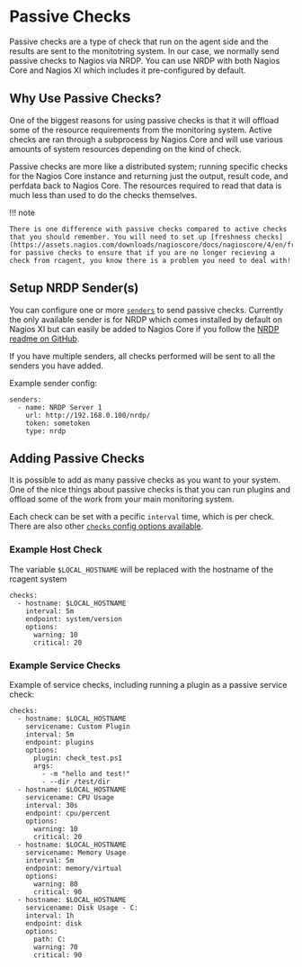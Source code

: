 # Passive Checks

Passive checks are a type of check that run on the agent side and the results are sent to the monitotring system. In our case, we normally send passive checks to Nagios via NRDP. You can use NRDP with both Nagios Core and Nagios XI which includes it pre-configured by default.

## Why Use Passive Checks?

One of the biggest reasons for using passive checks is that it will offload some of the resource requirements from the monitoring system. Active checks are ran through a subprocess by Nagios Core and will use various amounts of system resources depending on the kind of check.

Passive checks are more like a distributed system; running specific checks for the Nagios Core instance and returning just the output, result code, and perfdata back to Nagios Core. The resources required to read that data is much less than used to do the checks themselves.

!!! note

	There is one difference with passive checks compared to active checks that you should remember. You will need to set up [freshness checks](https://assets.nagios.com/downloads/nagioscore/docs/nagioscore/4/en/freshness.html) for passive checks to ensure that if you are no longer recieving a check from rcagent, you know there is a problem you need to deal with!

## Setup NRDP Sender(s)

You can configure one or more [`senders`](../../config/options/#senders) to send passive checks. Currently the only available sender is for NRDP which comes installed by default on Nagios XI but can easily be added to Nagios Core if you follow the [NRDP readme on GitHub](https://github.com/NagiosEnterprises/nrdp).

If you have multiple senders, all checks performed will be sent to all the senders you have added.

Example sender config:

```
senders:
  - name: NRDP Server 1
    url: http://192.168.0.100/nrdp/
    token: sometoken
    type: nrdp
```

## Adding Passive Checks

It is possible to add as many passive checks as you want to your system. One of the nice things about passive checks is that you can run plugins and offload some of the work from your main monitoring system.

Each check can be set with a pecific `interval` time, which is per check. There are also other [`checks` config options available](../../config/checks).

### Example Host Check

The variable `$LOCAL_HOSTNAME` will be replaced with the hostname of the rcagent system

```
checks:
  - hostname: $LOCAL_HOSTNAME
    interval: 5m
    endpoint: system/version
    options:
      warning: 10
      critical: 20
```

### Example Service Checks

Example of service checks, including running a plugin as a passive service check:

```
checks:
  - hostname: $LOCAL_HOSTNAME
    servicename: Custom Plugin
    interval: 5m
    endpoint: plugins
    options:
      plugin: check_test.ps1
      args:
        - -m "hello and test!"
        - --dir /test/dir
  - hostname: $LOCAL_HOSTNAME
    servicename: CPU Usage
    interval: 30s
    endpoint: cpu/percent
    options:
      warning: 10
      critical: 20
  - hostname: $LOCAL_HOSTNAME
    servicename: Memory Usage
    interval: 5m
    endpoint: memory/virtual
    options:
      warning: 80
      critical: 90
  - hostname: $LOCAL_HOSTNAME
    servicename: Disk Usage - C:
    interval: 1h
    endpoint: disk
    options:
      path: C:
      warning: 70
      critical: 90
```